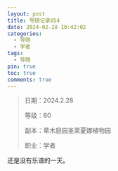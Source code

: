 ```yaml
---
layout: post
title: 导随记录854
date: 2024-02-28 10:42:02
categories:
  - 导随
  - 学者
tags:
  - 导随
pin: true
toc: true
comments: true
---
```

> 日期：2024.2.28
>
> 等级：60
>
> 副本：草木庭园圣茉夏娜植物园
>
> 职业：学者

还是没有乐谱的一天。